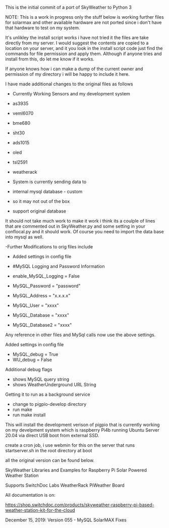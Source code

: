 This is the initial commit of a port of SkyWeather to Python 3

NOTE: This is a work in progress only the stuff below is working
further files for solarmax and other available hardware are not
ported since i don't have that hardware to test on my system.

It's unlikley the install script works i have not tried it
the files are take directly from my server. I would suggest
the contents are copied to a location on your server, and it
you look in the install script code just find the commands
for file permission and apply them. Although if anyone tries
and install from this, do let me know if it works.

If anyone knows how i can make a dump of the current owner
and permission of my directory i will be happy to include 
it here. 

I have made additional changes to the original files as follows

- Currently Working Sensors and my development system

- as3935
- veml6070
- bme680
- sht30
- ads1015
- oled
- tsl2591
- weatherack

- System is currently sending data to 

- internal mysql database - custom
- so it may not out of the box 
- support original database

It should not take much work to make it work
i think its a coulple of lines that are commented
out in SkyWeather.py and some setting in your 
conflocal.py and it should work. Of course you need
to import the data base into mysql as well.

-Further Modifications to orig files include

- Added settings in config file

- #MySQL Logging and Password Information
- enable_MySQL_Logging = False
- MySQL_Password = "password"
- MySQL_Address = "x.x.x.x"
- MySQL_User = "xxxx"
- MySQL_Database = "xxxx"
- MySQL_Database2 = "xxxx"

Any reference in other files and MySql 
calls now use the above settings.

Added settings in config file

- MySQL_debug = True
- WU_debug = False

Additional debug flags
- shows MySQL query string
- shows WeatherUnderground URL String

Getting it to run as a background service

 - change to pigpio-develop directory 
 - run make
 - run make install
 
 This will install the development verison
 of pigpio that is currently working on my
 develpment system which is raspberry Pi4b
 running Ubuntu Server 20.04 via direct USB
 boot from external SSD.
 
 create a cron job, i use webmin for this
 on the server that runs startserver.sh
 in the root directory at boot
 
 
 all the original version can be found below.
 
 
SkyWeather Libraries and Examples for Raspberry Pi Solar Powered Weather Station<BR>

Supports SwitchDoc Labs WeatherRack PiWeather Board <BR> 

All documentation is on:<BR>

https://shop.switchdoc.com/products/skyweather-raspberry-pi-based-weather-station-kit-for-the-cloud

December 15, 2019: Version 055 - MySQL SolarMAX Fixes



